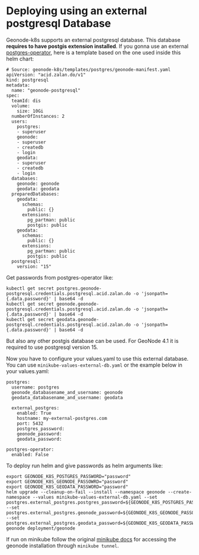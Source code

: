 # Deploying using an external postgresql Database

Geonode-k8s supports an external postgresql database. This database **requires to have postgis extension installed**. If you gonna use an external [postgres-operator](https://github.com/zalando/postgres-operator), here is a template based on the one used inside this helm chart:

```
# Source: geonode-k8s/templates/postgres/geonode-manifest.yaml
apiVersion: "acid.zalan.do/v1"
kind: postgresql
metadata:
  name: "geonode-postgresql"
spec:
  teamId: dis
  volume:
    size: 10Gi
  numberOfInstances: 2
  users:
    postgres:
    - superuser
    geonode:
    - superuser
    - createdb
    - login
    geodata:
    - superuser
    - createdb
    - login
  databases:
    geonode: geonode
    geodata: geodata
  preparedDatabases:
    geodata:
      schemas:
        public: {}
      extensions:
        pg_partman: public
        postgis: public
    geodata:
      schemas:
        public: {}
      extensions:
        pg_partman: public
        postgis: public
  postgresql:
    version: "15"
```
Get passwords from postgres-operator like:
```
kubectl get secret postgres.geonode-postgresql.credentials.postgresql.acid.zalan.do -o 'jsonpath={.data.password}' | base64 -d
kubectl get secret geonode.geonode-postgresql.credentials.postgresql.acid.zalan.do -o 'jsonpath={.data.password}' | base64 -d
kubectl get secret geodata.geonode-postgresql.credentials.postgresql.acid.zalan.do -o 'jsonpath={.data.password}' | base64 -d
```

But also any other postgis database can be used. For GeoNode 4.1 it is required to use postgresql version 15.

Now you have to configure your values.yaml to use this external database. You can use `minikube-values-external-db.yaml` or the example below in your values.yaml:

```
postgres:
  username: postgres
  geonode_databasename_and_username: geonode
  geodata_databasename_and_username: geodata

  external_postgres:
    enabled: True
    hostname: my-external-postgres.com
    port: 5432
    postgres_password: 
    geonode_password: 
    geodata_password: 

postgres-operator:
  enabled: False
```

To deploy run helm and give passwords as helm arguments like:
```
export GEONODE_K8S_POSTGRES_PASSWORD="password"
export GEONODE_K8S_GEONODE_PASSOWRD="password"
export GEONODE_K8S_GEODATA_PASSWORD="password"
helm upgrade --cleanup-on-fail --install --namespace geonode --create-namespace --values minikube-values-external-db.yaml --set postgres.external_postgres.postgres_password=${GEONODE_K8S_POSTGRES_PASSWORD} --set postgres.external_postgres.geonode_password=${GEONODE_K8S_GEONODE_PASSOWRD} --set postgres.external_postgres.geodata_password=${GEONODE_K8S_GEODATA_PASSWORD} geonode deployment/geonode
```

If run on minikube follow the original [minikube docs](minikube-installation.md) for accessing the geonode installation through `minikube tunnel`.